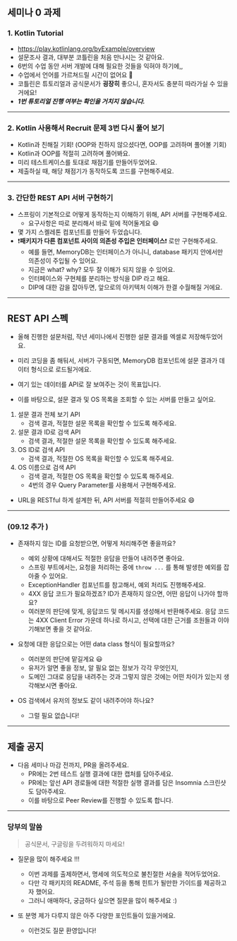 ## 세미나 0 과제

### 1. Kotlin Tutorial
   - https://play.kotlinlang.org/byExample/overview
   - 설문조사 결과, 대부분 코틀린을 처음 만나시는 것 같아요.
   - 6번의 수업 동안 서버 개발에 대해 필요한 것들을 익혀야 하기에,,
   - 수업에서 언어를 가르쳐드릴 시간이 없어요 🥲
   - 코틀린은 튜토리얼과 공식문서가 **굉장히** 좋으니, 혼자서도 충분히 따라가실 수 있을 거에요!
   - _**1번 튜토리얼 진행 여부는 확인을 거치지 않습니다.**_
---
### 2. Kotlin 사용해서 Recruit 문제 3번 다시 풀어 보기
   - Kotlin과 친해질 기회! (OOP와 친하지 않으셨다면, OOP를 고려하며 풀어볼 기회)
   - Kotlin과 OOP를 적절히 고려하며 풀어봐요.
   - 미리 테스트케이스를 토대로 채점기를 만들어두었어요.
   - 제출하실 때, 해당 채점기가 동작하도록 코드를 구현해주세요.
---
### 3. 간단한 REST API 서버 구현하기
   - 스프링이 기본적으로 어떻게 동작하는지 이해하기 위해, API 서버를 구현해주세요.
     - 요구사항은 따로 분리해서 바로 밑에 적어둘게요 😄
   - 몇 가지 스켈레톤 컴포넌트를 만들어 두었습니다.
   - ❗️**패키지가 다른 컴포넌트 사이의 의존성 주입은 인터페이스**❗️ 로만 구현해주세요.
     - 예를 들면, MemoryDB는 인터페이스가 아니니, database 패키지 안에서만 의존성이 주입될 수 있어요.
     - 지금은 what? why? 모두 잘 이해가 되지 않을 수 있어요.
     - 인터페이스와 구현체를 분리하는 방식을 DIP 라고 해요.
     - DIP에 대한 감을 잡아두면, 앞으로의 아키텍처 이해가 한결 수월해질 거에요.

---
## REST API 스펙

- 올해 진행한 설문처럼, 작년 세미나에서 진행한 설문 결과를 엑셀로 저장해두었어요.
- 미리 코딩을 좀 해둬서, 서버가 구동되면, MemoryDB 컴포넌트에 설문 결과가 데이터 형식으로 로드될거에요.

- 여기 있는 데이터를 API로 잘 보여주는 것이 목표입니다.
- 이를 바탕으로, 설문 결과 및 OS 목록을 조회할 수 있는 서버를 만들고 싶어요.

1. 설문 결과 전체 보기 API
    - 검색 결과, 적절한 설문 목록을 확인할 수 있도록 해주세요.
2. 설문 결과 ID로 검색 API
   - 검색 결과, 적절한 설문 목록을 확인할 수 있도록 해주세요.
3. OS ID로 검색 API
   - 검색 결과, 적절한 OS 목록을 확인할 수 있도록 해주세요.
4. OS 이름으로 검색 API
    - 검색 결과, 적절한 OS 목록을 확인할 수 있도록 해주세요.
   - 4번의 경우 Query Parameter를 사용해서 구현해주세요.

- URL을 RESTful 하게 설계한 뒤, API 서버를 적절히 만들어주세요 😄
---
### (09.12 추가 )

- 존재하지 않는 ID를 요청받으면, 어떻게 처리해주면 좋을까요?
  - 예외 상황에 대해서도 적절한 응답을 만들어 내려주면 좋아요.
  - 스프링 부트에서는, 요청을 처리하는 중에 `throw ...` 를 통해 발생한 예외를 잡아줄 수 있어요.
  - ExceptionHandler 컴포넌트를 참고해서, 예외 처리도 진행해주세요.
  - 4XX 응답 코드가 필요하겠죠? ID가 존재하지 않으면, 어떤 응답이 나가야 할까요?
  - 여러분의 판단에 맞게, 응답코드 및 메시지를 생성해서 반환해주세요. 응답 코드는 4XX Client Error 가운데 하나로 하시고, 선택에 대한 근거를 조원들과 이야기해보면 좋을 것 같아요.


- 요청에 대한 응답으로는 어떤 data class 형식이 필요할까요?
  - 여러분의 판단에 맡길게요 😃
  - 유저가 알면 좋을 정보, 알 필요 없는 정보가 각각 무엇인지,
  - 도메인 그대로 응답을 내려주는 것과 그렇지 않은 것에는 어떤 차이가 있는지 생각해보시면 좋아요.


- OS 검색에서 유저의 정보도 같이 내려주어야 하나요?
  - 그럴 필요 없습니다!

---
## 제출 공지

- 다음 세미나 마감 전까지, PR을 올려주세요.
  - PR에는 2번 테스트 실행 결과에 대한 캡처를 담아주세요.
  - PR에는 앞선 API 경로들에 대한 적절한 실행 결과를 담은 Insomnia 스크린샷도 담아주세요.
  - 이를 바탕으로 Peer Review를 진행할 수 있도록 합니다.

---
### 당부의 말씀

> 공식문서, 구글링을 두려워하지 마세요!

- 질문을 많이 해주세요 !!!
  - 이번 과제를 출제하면서, 명세에 의도적으로 불친절한 서술을 적어두었어요.
  - 다만 각 패키지의 README, 주석 등을 통해 힌트가 될만한 가이드를 제공하고자 했어요.
  - 그러니 애매하다, 궁금하다 싶으면 질문을 많이 해주세요 :)


- 또 분명 제가 다루지 않은 아주 다양한 포인트들이 있을거에요.
  - 이런것도 질문 환영입니다!
